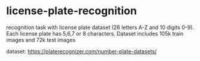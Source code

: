 # license-plate-recognition
recognition task with license plate dataset (26 letters A-Z and 10 digits 0-9). Each license plate has 5,6,7 or 8 characters. Dataset includes 105k train images and 72k test images

dataset: https://platerecognizer.com/number-plate-datasets/
